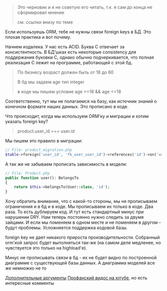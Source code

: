 > Это черновик и я не советую его читать, т.к. я сам до конца не сформировал мнение
>
> см. ссылки внизу по теме

Если используешь ORM, тебе не нужны связи foreign keys в БД. Это плохая практика и вот почему.

Начнем издалека. У нас есть ACID. Буква C отвечает за консистентность. В БД'шках есть некоторые consistency для поддержания буковки C, однако обычно подчеркивается, что полная реализация C лежит на программе, работающей с этой бд.

> По бизнесу возраст должен быть от 18 до 60
>
> В бд мы задаем age тип integer
>
> в коде мы пишем условие age >=18 && age <=18

Соответственно, тут мы не полагаемся на базу, как источник знаний о конечном формате наших данных. Это прописано в коде.

Что происходит, когда мы используем ORM'ку и миграции и хотим указать foreign key?

> product.user_id === user.id

Мы пишем это правило в миграции:

```php
// File: product_migration.php
$table->foreign('user_id', 'fk_user_user_id')->references('id')->on('user');
```

А так же не забываем прописать зависимость в модели:

```php
// File: Product.php
public function user(): BelongsTo
{
    return $this->belongsTo(User::class, 'id');
}
```

Хочу обратить внимание, что с какой-то стороны, мы не прописываем ограничения и в бд и в коде. Мы прописываем их только в коде. Два раза. То есть дублируем код. И тут есть стандартный минус при нарушении DRY. Нам теперь постоянно нужно следить за двумя зайцами. И если мы поменяем в одном месте и не поменяем в другом - будут проблемы. Усложняется поддержка кодовой базы.

foreign key не дает никакого прироста производительности. Собранный orm'кой запрос будет выполняться так-же (на самом деле медленее, но чувствуется это только на highload'е).

Минус не прописывать связи в бд - их не будет видно по построенной диаграмме с существующей базы данных. А диаграмма моделей все же немножко не то

[Дополнительные аргументы](https://planetscale.com/docs/learn/operating-without-foreign-key-constraints)
[Профанский видос на ютубе](https://www.youtube.com/watch?v=ttctyDDPtQU), но есть интересные комменты
